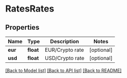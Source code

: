 # RatesRates

## Properties
Name | Type | Description | Notes
------------ | ------------- | ------------- | -------------
**eur** | **float** | EUR/Crypto rate | [optional] 
**usd** | **float** | USD/Crypto rate | [optional] 

[[Back to Model list]](../README.md#documentation-for-models) [[Back to API list]](../README.md#documentation-for-api-endpoints) [[Back to README]](../README.md)


